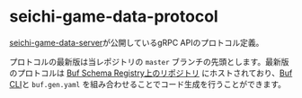 # seichi-game-data-protocol

[seichi-game-data-server](https://github.com/GiganticMinecraft/seichi-game-data-server)が公開しているgRPC APIのプロトコル定義。

プロトコルの最新版は当レポジトリの `master` ブランチの先頭とします。最新版のプロトコルは [Buf Schema Registry上のリポジトリ](https://buf.build/gigantic-minecraft/seichi-game-data) にホストされており、[Buf CLI](https://github.com/bufbuild/buf)と `buf.gen.yaml` を組み合わせることでコード生成を行うことができます。
